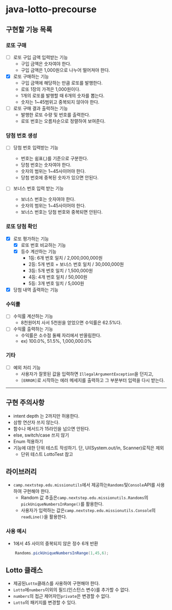 # java-lotto-precourse

## 구현할 기능 목록

### 로또 구매

- [ ] 로또 구입 금액 입력받는 기능
    - 구입 금액은 숫자여야 한다.
    - 구입 금액은 1,000원으로 나누어 떨어져야 한다.
- [x] 로또 구매하는 기능
    - 구입 금액에 해당하는 만큼 로또를 발행한다.
    - 로또 1장의 가격은 1,000원이다.
    - 1개의 로또를 발행할 때 6개의 숫자를 뽑는다.
    - 숫자는 1~45범위고 중복되지 않아야 한다.
- [ ] 로또 구매 결과 출력하는 기능
    - 발행한 로또 수량 및 번호를 출력한다.
    - 로또 번호는 오름차순으로 정렬하여 보여준다.

### 당첨 번호 생성

- [ ] 당첨 번호 입력받는 기능
    - 번호는 쉼표(,)를 기준으로 구분한다.
    - 당첨 번호는 숫자여야 한다.
    - 숫자의 범위는 1~45사이어야 한다.
    - 당첨 번호에 중복된 숫자가 있으면 안된다.

- [ ] 보너스 번호 입력 받는 기능
    - 보너스 번호는 숫자여야 한다.
    - 숫자의 범위는 1~45사이어야 한다.
    - 보너스 번호는 당첨 번호와 중복되면 안된다.

### 로또 당첨 확인

- [x] 로또 평가하는 기능
    - [x] 로또 번호 비교하는 기능
    - [x] 등수 계산하는 기능
        - 1등: 6개 번호 일치 / 2,000,000,000원
        - 2등: 5개 번호 + 보너스 번호 일치 / 30,000,000원
        - 3등: 5개 번호 일치 / 1,500,000원
        - 4등: 4개 번호 일치 / 50,000원
        - 5등: 3개 번호 일치 / 5,000원
- [x] 당첨 내역 출력하는 기능

### 수익률

- [ ] 수익률 계산하는 기능
    - 8천원어치 사서 5천원을 얻었으면 수익률은 62.5%다.
- [ ] 수익률 출력하는 기능
    - 수익률은 소수점 둘째 자리에서 반올림한다.
    - ex) 100.0%, 51.5%, 1,000,000.0%

### 기타

- [ ] 예외 처리 기능
    - 사용자가 잘못된 값을 입력하면 `IllegalArgumentException`을 던지고,
    - `[ERROR]`로 시작하는 에러 메세지를 출력하고 그 부분부터 입력을 다시 받는다.

---

## 구현 주의사항

- intent depth 는 2까지만 허용한다.
- 삼항 연산자 쓰지 않는다.
- 함수나 메서드가 15라인을 넘으면 안된다.
- else, switch/case 쓰지 않기
- Enum 적용하기
- 기능에 대한 단위 테스트 작성하기. 단, UI(System.out/in, Scanner)로직은 제외
    - 단위 테스트 LottoTest 참고

## 라이브러리

- `camp.nextstep.edu.missionutils`에서 제공하는`Randoms`및`Console`API를 사용하여 구현해야 한다.
    - Random 값 추출은`camp.nextstep.edu.missionutils.Randoms`의`pickUniqueNumbersInRange()`를 활용한다.
    - 사용자가 입력하는 값은`camp.nextstep.edu.missionutils.Console`의`readLine()`을 활용한다.

### 사용 예시

- 1에서 45 사이의 중복되지 않은 정수 6개 반환

```java
    Randoms.pickUniqueNumbersInRange(1,45,6);
```

## Lotto 클래스

- 제공된`Lotto`클래스를 사용하여 구현해야 한다.
- `Lotto`에`numbers`이외의 필드(인스턴스 변수)를 추가할 수 없다.
- `numbers`의 접근 제어자인`private`은 변경할 수 없다.
- `Lotto`의 패키지를 변경할 수 있다.
